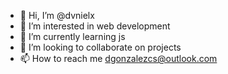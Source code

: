 - 👋 Hi, I’m @dvnielx
- 👀 I’m interested in web development
- 🌱 I’m currently learning js
- 💞️ I’m looking to collaborate on projects
- 📫 How to reach me dgonzalezcs@outlook.com

<!---
dvnielx/dvnielx is a ✨ special ✨ repository because its `README.md` (this file) appears on your GitHub profile.
You can click the Preview link to take a look at your changes.
--->
